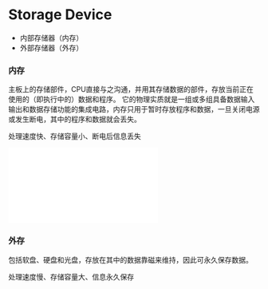 # Storage Device

* 内部存储器（内存）
* 外部存储器（外存）

### 内存

主板上的存储部件，CPU直接与之沟通，并用其存储数据的部件，存放当前正在使用的（即执行中的）数据和程序。
它的物理实质就是一组或多组具备数据输入输出和数据存储功能的集成电路，内存只用于暂时存放程序和数据，一旦关闭电源或发生断电，其中的程序和数据就会丢失。

处理速度快、存储容量小、断电后信息丢失

![按照掉电后内容是否丢失可以分为RAM和ROM](falsh.md)

### 外存

包括软盘、硬盘和光盘，存放在其中的数据靠磁来维持，因此可永久保存数据。

处理速度慢、存储容量大、信息永久保存



